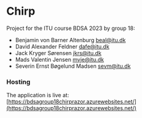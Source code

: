 # Chirp

Project for the ITU course BDSA 2023 by group 18:
- Benjamin von Barner Altenburg <beal@itu.dk>
- David Alexander Feldner <dafe@itu.dk>
- Jack Kryger Sørensen <jkrs@itu.dk>
- Mads Valentin Jensen <mvje@itu.dk>
- Severin Ernst Bøgelund Madsen <sevm@itu.dk>

### Hosting

The application is live at:  
[https://bdsagroup18chirprazor.azurewebsites.net/](https://bdsagroup18chirprazor.azurewebsites.net/)
